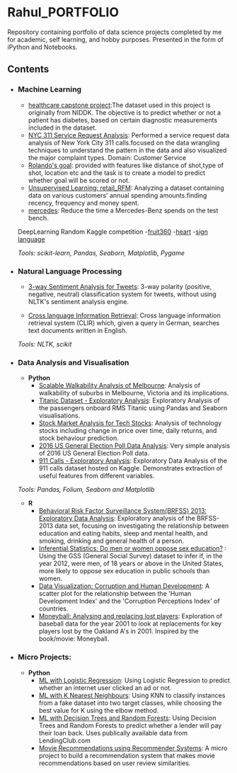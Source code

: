 # Rahul_PORTFOLIO


Repository containing portfolio of data science projects completed by me for academic, self learning, and hobby purposes. Presented in the form of iPython and Notebooks.




## Contents

- ### Machine Learning

	- [healthcare capstone project](https://github.com/rahulk0407/PROJECTS/blob/master/healthcare%20capstone%20project/project_2_final.ipynb):The dataset used in this project is originally from NIDDK. The objective is to predict whether or not a patient has diabetes, based on certain diagnostic measurements included in the dataset.
	- [NYC 311 Service Request Analysis](https://github.com/rahulk0407/PROJECTS/blob/master/NYC%20311%20Service%20Request%20Analysis/Project%203.ipynb): Performed a service request data analysis of New York City 311 calls.focused on the data wrangling techniques to understand the pattern in the data and also visualized the major complaint types.
Domain: Customer Service
	- [Rolando's goal](https://github.com/rahulk0407/PROJECTS/blob/master/Ronaldos_goal/ronaldo_zs.ipynb): provided with features like distance of shot,type of shot, location etc and the task is to create a model to predict whether goal will be scored or not.
	- [Unsupervised Learning: retail_RFM](https://github.com/rahulk0407/PROJECTS/blob/master/retail_RFM_without_KNN/project3_RFM.ipynb): Analyzing a dataset containing data on various customers' annual spending amounts.finding recency, frequency and money spent.
	- [mercedes](https://github.com/rahulk0407/PROJECTS/blob/master/mercedes/mercedes_project1.ipynb): Reduce the time a Mercedes-Benz spends on the test bench.
	
	DeepLearning Random Kaggle competition
	-[fruit360](https://github.com/rahulk0407/random_kaggle_practice/tree/master/fruit360)
	-[heart](https://github.com/rahulk0407/random_kaggle_practice/blob/master/heart_disease/heart.py)
	-[sign language](https://github.com/rahulk0407/random_kaggle_practice/blob/master/sign_language_csv/sign_language.py)

	_Tools: scikit-learn, Pandas, Seaborn, Matplotlib, Pygame_ 

- ### Natural Language Processing

	- [3-way Sentiment Analysis for Tweets](https://github.com/sajal2692/data-science-portfolio/blob/master/3-Way%20Sentiment%20Analysis%20for%20Tweets.ipynb): 3-way polarity (positive, negative, neutral) classification system for tweets, without using NLTK's sentiment analysis engine.

	- [Cross language Information Retrieval](https://github.com/sajal2692/data-science-portfolio/blob/master/Cross%20Language%20Information%20Retrieval.ipynb): Cross language information retrieval system (CLIR) which, given a query in German, searches text documents written in English.

	_Tools: NLTK, scikit_

- ### Data Analysis and Visualisation
	- __Python__
		- [Scalable Walkability Analysis of Melbourne](https://github.com/sajal2692/Scalable-Walkability-Analysis-of-Melbourne): Analysis of walkability of suburbs in Melbourne, Victoria and its implications.
		- [Titanic Dataset - Exploratory Analysis](https://github.com/sajal2692/data-science-portfolio/blob/master/Titanic%20Dataset%20-%20Exploratory%20Analysis.ipynb): Exploratory Analysis of the passengers onboard RMS Titanic using Pandas and Seaborn visualisations.
		- [Stock Market Analysis for Tech Stocks](https://github.com/sajal2692/data-science-portfolio/blob/master/Stock%20Market%20Analysis%20for%20Tech%20Stocks.ipynb): Analysis of technology stocks including change in price over time, daily returns, and stock behaviour prediction.
		- [2016 US General Election Poll Data Analysis](https://github.com/sajal2692/data-science-portfolio/blob/master/2016%20General%20Election%20Poll%20Analysis.ipynb): Very simple analysis of 2016 US General Election Poll data.
		- [911 Calls - Exploratory Analysis](https://github.com/sajal2692/data-science-portfolio/blob/master/911%20Calls%20-%20Exploratory%20Analysis.ipynb): Exploratory Data Analysis of the 911 calls dataset hosted on Kaggle. Demonstrates extraction of useful features from different variables.
		
	_Tools: Pandas, Folium, Seaborn and Matplotlib_

	- __R__ 
		- [Behavioral Risk Factor Surveillance System(BRFSS) 2013: Exploratory Data Analysis](http://rpubs.com/sajal_sharma/brfss2013): Exploratory analysis of the BRFSS-2013 data set, focusing on investigating the relationship between education and eating habits, sleep and mental health, and smoking, drinking and general health of a person. 
		- [Inferential Statistics: Do men or women oppose sex education?](http://rpubs.com/sajal_sharma/inferential_statistics) : Using the GSS (General Social Survey) dataset to infer if, in the year 2012, were men, of 18 years or above in the United States, more likely to oppose sex education in public schools than women.
		- [Data Visualization: Corruption and Human Development](http://rpubs.com/sajal_sharma/corruption_viz): A scatter plot for the relationship between the 'Human Development Index' and the 'Corruption Perceptions Index' of countries.
		- [Moneyball: Analysing and replacing lost players](http://rpubs.com/sajal_sharma/moneyball_lost_players): Exploration of baseball data for the year 2001 to look at replacements for key players lost by the Oakland A's in 2001. Inspired by the book/movie: Moneyball.
	

- ### Micro Projects: 

	- __Python__
		- [ML with Logistic Regression](https://github.com/sajal2692/data-science-portfolio/blob/master/ML%20Micro%20Projects/Machine%20Learning%20with%20Logistic%20Regression.ipynb): Using Logistic Regression to predict whether an internet user clicked an ad or not.
		- [ML with K Nearest Neighbours](https://github.com/sajal2692/data-science-portfolio/blob/master/ML%20Micro%20Projects/ML%20with%20K%20Nearest%20Neighbors.ipynb): Using KNN to classify instances from a fake dataset into two target classes, while choosing the best value for K using the elbow method.
		- [ML with Decision Trees and Random Forests](https://github.com/sajal2692/data-science-portfolio/blob/master/ML%20Micro%20Projects/Machine%20Learning%20with%20Decision%20Trees%20and%20Random%20Forests.ipynb): Using Decision Trees and Random Forests to predict whether a lender will pay their loan back. Uses publically available data from LendingClub.com
		- [Movie Recommendations using Recommender Systems](https://github.com/sajal2692/data-science-portfolio/blob/master/ML%20Micro%20Projects/Recommender%20Systems%20with%20Python.ipynb): A micro project to build a recommendation system that makes movie recommendations based on user review similarities. 

	


